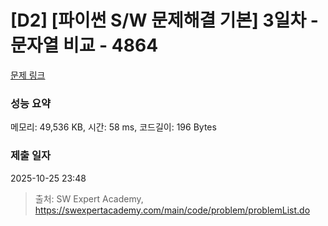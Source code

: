 # [D2] [파이썬 S/W 문제해결 기본] 3일차 - 문자열 비교 - 4864 

[문제 링크](https://swexpertacademy.com/main/code/problem/problemDetail.do?contestProbId=AWTQRytKQJ0DFAVT) 

### 성능 요약

메모리: 49,536 KB, 시간: 58 ms, 코드길이: 196 Bytes

### 제출 일자

2025-10-25 23:48



> 출처: SW Expert Academy, https://swexpertacademy.com/main/code/problem/problemList.do